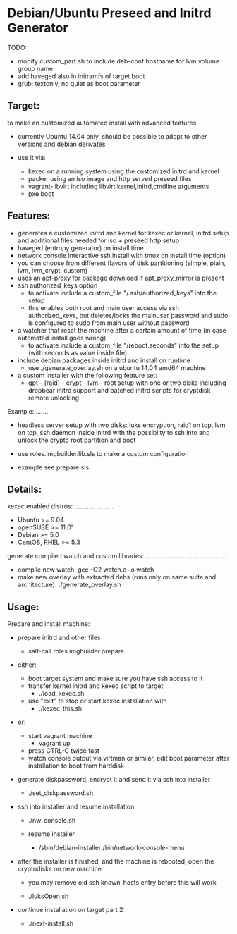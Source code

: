 Debian/Ubuntu Preseed and Initrd Generator
==========================================

TODO:
 * modify custom_part.sh to include deb-conf hostname for lvm volume group name
 * add haveged also in initramfs of target boot
 * grub: textonly, no quiet as boot parameter

Target:
-------

 to make an customized automated install with advanced features

 * currently Ubuntu 14.04 only, should be possible to adopt to other versions and debian derivates

 * use it via:
   * kexec on a running system using the customized initrd and kernel
   * packer using an iso image and http served preseed files
   * vagrant-libvirt including libvirt.kernel,initrd,cmdline arguments
   * pxe boot

Features:
---------
 * generates a customized initrd and kernel for kexec or kernel, initrd setup
   and additional files needed for iso + preseed http setup
 * haveged (entropy generator) on install time
 * network console interactive ssh install with tmux on install time (option)
 * you can choose from different flavors of disk partitioning (simple, plain, lvm, lvm_crypt, custom)
 * uses an apt-proxy for package download if apt_proxy_mirror is present
 * ssh authorized_keys option
   * to activate include a custom_file "/.ssh/authorized_keys" into the setup
   * this enables both root and main user access via ssh authorized_keys, but deletes/locks the mainuser password
     and sudo is configured to sudo from main user without password
 * a watcher that reset the machine after a certain amount of time (in case automated install goes wrong)
   * to activate include a custom_file "/reboot.seconds" into the setup (with seconds as value inside file)
 * include debian packages inside initrd and install on runtime
   * use ./generate_overlay.sh on a ubuntu 14.04 amd64 machine
 * a custom installer with the following feature set:
   * gpt - [raid] - crypt - lvm - root setup with one or two disks
     including dropbear initrd support and patched initrd scripts for cryptdisk remote unlocking

Example:
........

 * headless server setup with two disks:
  luks encryption, raid1 on top, lvm on top, 
  ssh daemon inside initrd with the possiblity to ssh into and unlock the crypto root partition and boot

 * use roles.imgbuilder.lib.sls to make a custom configuration
 * example see prepare.sls

Details:
--------

kexec enabled distros:
......................
 * Ubuntu   >= 9.04
 * openSUSE >= 11.0"
 * Debian   >= 5.0
 * CentOS,
   RHEL     >= 5.3

generate compiled watch and custom libraries:
.............................................
 * compile new watch: gcc -O2 watch.c -o watch
 * make new overlay with extracted debs (runs only on same suite and architecture): ./generate_overlay.sh


Usage:
------

Prepare and install machine:

 * prepare initrd and other files
   * salt-call roles.imgbuilder.prepare

 * either:
   * boot target system and make sure you have ssh access to it
   * transfer kernel initrd and kexec script to target
     * ./load_kexec.sh
   * use "exit" to stop or start kexec installation with
     * ./kexec_this.sh
 * or:
   * start vagrant machine
     * vagrant up
   * press CTRL-C twice fast
   * watch console output via virtman or similar, edit boot parameter after installation to boot from harddisk

 * generate diskpassword, encrypt it and send it via ssh into installer
   * ./set_diskpassword.sh

 * ssh into installer and resume installation
   * ./nw_console.sh

   * resume installer
     * /sbin/debian-installer /bin/network-console-menu

 * after the installer is finished, and the machine is rebooted, open the cryptodisks on new machine
   * you may remove old ssh known_hosts entry before this will work

   * ./luksOpen.sh

 * continue installation on target part 2:

   * ./next-install.sh
